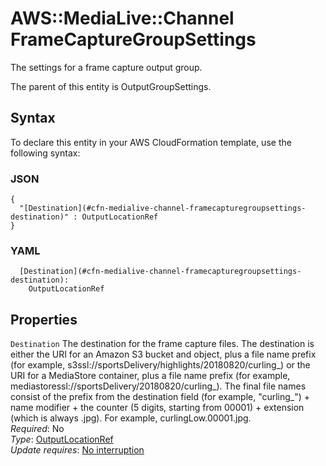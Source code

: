 # AWS::MediaLive::Channel FrameCaptureGroupSettings<a name="aws-properties-medialive-channel-framecapturegroupsettings"></a>

The settings for a frame capture output group\.

The parent of this entity is OutputGroupSettings\.

## Syntax<a name="aws-properties-medialive-channel-framecapturegroupsettings-syntax"></a>

To declare this entity in your AWS CloudFormation template, use the following syntax:

### JSON<a name="aws-properties-medialive-channel-framecapturegroupsettings-syntax.json"></a>

```
{
  "[Destination](#cfn-medialive-channel-framecapturegroupsettings-destination)" : OutputLocationRef
}
```

### YAML<a name="aws-properties-medialive-channel-framecapturegroupsettings-syntax.yaml"></a>

```
  [Destination](#cfn-medialive-channel-framecapturegroupsettings-destination): 
    OutputLocationRef
```

## Properties<a name="aws-properties-medialive-channel-framecapturegroupsettings-properties"></a>

`Destination`  <a name="cfn-medialive-channel-framecapturegroupsettings-destination"></a>
The destination for the frame capture files\. The destination is either the URI for an Amazon S3 bucket and object, plus a file name prefix \(for example, s3ssl://sportsDelivery/highlights/20180820/curling\_\) or the URI for a MediaStore container, plus a file name prefix \(for example, mediastoressl://sportsDelivery/20180820/curling\_\)\. The final file names consist of the prefix from the destination field \(for example, "curling\_"\) \+ name modifier \+ the counter \(5 digits, starting from 00001\) \+ extension \(which is always \.jpg\)\. For example, curlingLow\.00001\.jpg\.  
*Required*: No  
*Type*: [OutputLocationRef](aws-properties-medialive-channel-outputlocationref.md)  
*Update requires*: [No interruption](https://docs.aws.amazon.com/AWSCloudFormation/latest/UserGuide/using-cfn-updating-stacks-update-behaviors.html#update-no-interrupt)